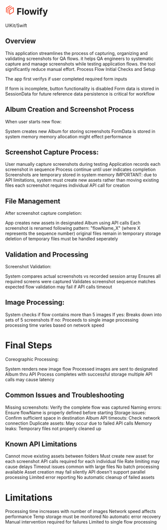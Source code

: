 # <img src="Flowify/Assets.xcassets/flowify.imageset/flowify.png" alt="Flowify" width="30" height="30"> Flowify

UIKit/Swift

## Overview
This application streamlines the process of capturing, organizing and validating screenshots for QA flows. it helps QA engineers to systematic capture and manage screenshots while testing application flows. the tool significantly reduce manual effort.
Process Flow
Initial Checks and Setup

The app first verifys if user completed required form inputs

If form is incomplete, button functionality is disabled
Form data is stored in SessionData for future reference
data persistence is critical for workflow



## Album Creation and Screenshot Process

When user starts new flow:

System creates new Album for storing screenshots
FormData is stored in system memory
memory allocation might effect performance


## Screenshot Capture Process:

User manually capture screenshots during testing
Application records each screenshot in sequence
Process continue until user indicates completion
Screenshots are temporary stored in system memory
IMPORTANT: due to API limitations, system must create new assets rather than moving existing files
each screenshot requires individual API call for creation



## File Management

After screenshot capture completion:

App creates new assets in designated Album using API calls
Each screenshot is renamed following pattern: "flowName_X"
(where X represents the sequence number)
original files remain in temporary storage
deletion of temporary files must be handled seperately



## Validation and Processing

Screenshot Validation:

System compares actual screenshots vs recorded session array
Ensures all required screens were captured
Validates screenshot sequence matches expected flow
validation may fail if API calls timeout


## Image Processing:

System checks if flow contains more than 5 images
If yes: Breaks down into sets of 5 screenshots
If no: Proceeds to single image processing
processing time varies based on network speed



# Final Steps

Coreographic Processing:

System renders new image flow
Processed images are sent to designated Album thru API
Process completes with successful storage
multiple API calls may cause latency



## Common Issues and Troubleshooting

Missing screenshots: Verify the complete flow was captured
Naming errors: Ensure flowName is properly defined before starting
Storage issues: Confirm sufficient space in destination Album
API timeouts: Check network connection
Duplicate assets: May occur due to failed API calls
Memory leaks: Temporary files not properly cleaned up

## Known API Limitations

Cannot move existing assets between folders
Must create new asset for each screenshot
API calls required for each individual file
Rate limiting may cause delays
Timeout issues common with large files
No batch processing available
Asset creation may fail silently
API doesn't support parallel processing
Limited error reporting
No automatic cleanup of failed assets

# Limitations

Processing time increases with number of images
Network speed affects performance
Temp storage must be monitored
No automatic error recovery
Manual intervention required for failures
Limited to single flow processing

